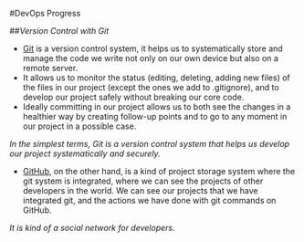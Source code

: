 #DevOps Progress

##_Version Control with Git_

- [Git] is a version control system, it helps us to systematically store and manage the code we write not only on our own device but also on a remote server.
- It allows us to monitor the status (editing, deleting, adding new files) of the files in our project (except the ones we add to .gitignore), and to develop our project safely without breaking our core code.
- Ideally committing in our project allows us to both see the changes in a healthier way by creating follow-up points and to go to any moment in our project in a possible case.

 _In the simplest terms, Git is a version control system that helps us develop our project systematically and securely._

- [GitHub], on the other hand, is a kind of project storage system where the git system is integrated, where we can see the projects of other developers in the world. We can see our projects that we have integrated git, and the actions we have done with git commands on GitHub.

_It is kind of a social network for developers._

[Git]: <https://git-scm.com>
[GitHub]: <https://github.com/elifsezin>
